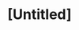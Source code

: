 ---
pid: pt264
title: "[Untitled]"
location_transcription: 
coordinates: "[-75.128549794889, 39.966332619532]"
zipcode: '19133'
gen_neighborhood: North Philadelphia
neighborhood: Fairhill,North Philadelphia
outside_phl: 
age: 
age_range: 
instagram: 
image_file_name: pt_264.jpg
proposal_transcription: 
topic: Unknown
topic_summary: '0'
type: Other No Form
keywords_other: 
credit: Natalynn
image_labels: 
twitter: 
facebook: 
permalink: "/monuments/pt264/"
layout: item-page
---